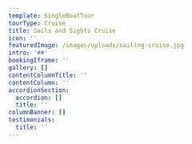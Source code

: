 ```yaml
---
template: SingleBoatTour
tourType: Cruise
title: Sails and Sights Cruise
icon: ''
featuredImage: /images/uploads/sailing-cruise.jpg
intro: '##'
bookingIframe: ''
gallery: []
contentColumnTitle: ''
contentColumn: ''
accordionSection:
  accordion: []
  title: ''
columnBanner: []
testimonials:
  title: ''
---
```



